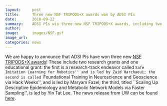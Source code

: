 ```yaml
---
layout:     post
title:      Three new NSF TRIPODS+X awards won by ADSI PIs
date:       2018-09-22 
summary:    ADSI PIs win three new NSF TRIPODS+X awards, including two research grants and one educational grant. 
author:     
image:      images/NSF.gif
image_url:  
categories: news
---
```


We are happy to announce that ADSI PIs have won three new [NSF TRIPODS+X awards](https://www.nsf.gov/news/news_summ.jsp?cntn_id=296537&WT.mc_id=USNSF_51&WT.mc_ev=click)! These include two research grants and one educational grant: the first is a research-track endeavor called ``Safe Imitation Learning for Robotics'' and is led by Zaid Harchaoui; the second is called ``Foundational Training in Neuroscience and Geoscience via Hack Weeks'', and is led by Maryam Fazel; the third, titled ``Scaling Up Descriptive Epidemiology and Metabolic Network Models via Faster Sampling'', is led by Yin Tat Lee. The news release from UW can be found [here](https://www.washington.edu/news/2018/09/12/tripodsx-grants-data-science/). 
